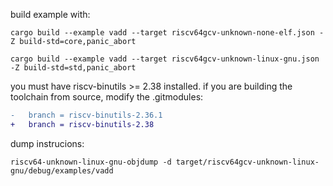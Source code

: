 build example with:

```
cargo build --example vadd --target riscv64gcv-unknown-none-elf.json -Z build-std=core,panic_abort
```
```
cargo build --example vadd --target riscv64gcv-unknown-linux-gnu.json -Z build-std=std,panic_abort
```

you must have riscv-binutils >= 2.38 installed. if you are building the toolchain from source, modify the .gitmodules:

```diff
-	branch = riscv-binutils-2.36.1
+	branch = riscv-binutils-2.38
```

dump instrucions:

```
riscv64-unknown-linux-gnu-objdump -d target/riscv64gcv-unknown-linux-gnu/debug/examples/vadd
```
